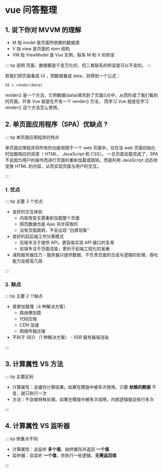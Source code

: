 # vue 问答整理

## 1. 说下你对 MVVM 的理解

- M 指 model 是页面所依赖的数据源
- V 指 view 是页面的 dom 结构
- VM 指 ViewModel 是 Vue 实例，联系 M 和 V 的桥梁

::: tip 说明
页面、数据都是千变万化的，但二者联系的桥梁是可以不变的。
:::

若我们把页面看成 UI ，把数据看成 data，则得到一个公式：

```xml
UI = render(data)
```

render() 是一个方法，它把数据(data)填充到了页面(UI)中，从而形成了我们看到的页面。开发 Vue 就是在开发一个 render() 方法， 而学习 Vue 就是在学习 render() 这个方法怎么使用。

## 2. 单页面应用程序（SPA）优缺点 ?

::: tip 单页面应用程序的特点

单页面应用程序将所有的功能局限于一个 web 页面中，仅在该 web 页面初始化时加载相应的资源（ HTML、
JavaScript 和 CSS）。
一旦页面加载完成了，SPA 不会因为用户的操作而进行页面的重新加载或跳转。而是利用 JavaScript 动态地变换
HTML 的内容，从而实现页面与用户的交互。

:::

### 1. 优点

::: tip 主要 3 个优点

- 良好的交互体验
  - 内容改变无需重新加载整个页面
  - 网页数据也是 Ajax 异步获取的
  - 没有页面跳转，不会出现 “白屏现象”
- 良好的前后端工作分离模式
  - 后端专注于提供 API，更容易实现 API 接口的复用
  - 前端专注于页面渲染，更利于前端工程化的发展
- 减轻服务器压力 - 服务器只提供数据，不负责页面的合成与逻辑的处理，吞吐能力会提高几倍

:::

### 2. 缺点

::: tip 主要 2 个缺点

- 首屏加载慢（4 种解决方案）
  - 路由懒加载
  - 代码压缩
  - CDN 加速
  - 网络传输压缩
- 不利于 SEO （1 种解决方案） - SSR 服务器端渲染

:::

## 3. 计算属性 VS 方法

::: tip 主要区别

- 计算属性：会缓存计算结果。如果在模版中被多次使用，只要 **依赖的数据** 不变，就只执行一次
- 方法：不会做特殊处理。如果在模版中被多次调用，内部逻辑就会执行多次

:::

## 4. 计算属性 VS 监听器

::: tip 侧重点不同

- 计算属性：会监听 **多个值**，始终缓存并返回 **一个值**
- 监听器：会监听 **一个值**，并执行一些逻辑，**无需返回值**

:::
